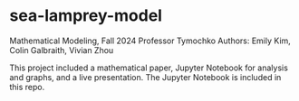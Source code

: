 # sea-lamprey-model
Mathematical Modeling, Fall 2024
Professor Tymochko
Authors: Emily Kim, Colin Galbraith, Vivian Zhou

This project included a mathematical paper, Jupyter Notebook for analysis and graphs, and a live presentation. The Jupyter Notebook is included in this repo.
